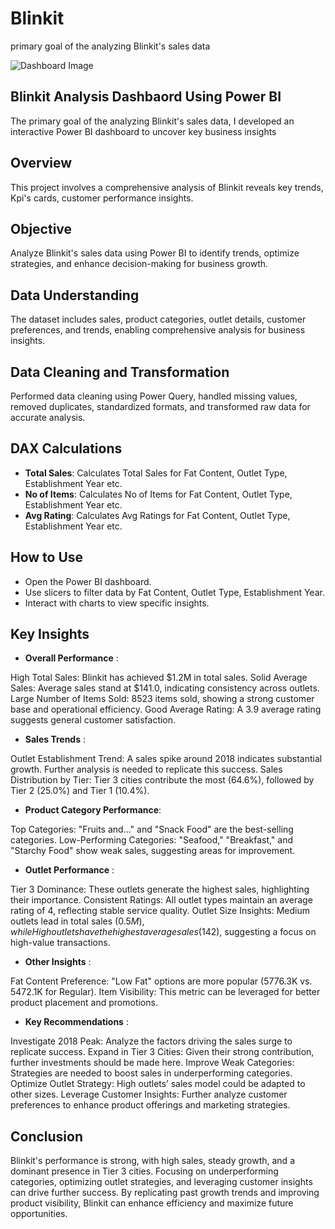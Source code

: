 # Blinkit

 primary goal of the analyzing Blinkit's sales data

 
![Dashboard Image]([https://raw.githubusercontent.com/vip-99/EPL--2023-24--Season-_Analysis/main/download.jpg](https://raw.githubusercontent.com/vip-99/Blinkit-Analysis-Power-BI/main/Screenshot%20(146).png))




## Blinkit Analysis Dashbaord Using Power BI

The primary goal of the analyzing Blinkit's sales data, I developed an interactive Power BI dashboard to uncover key business insights






## Overview
This project involves a comprehensive analysis of Blinkit reveals key trends, Kpi's cards, customer performance insights.




## Objective
Analyze Blinkit's sales data using Power BI to identify trends, optimize strategies, and enhance decision-making for business growth.




## Data Understanding
The dataset includes sales, product categories, outlet details, customer preferences, and trends, enabling comprehensive analysis for business insights.




## Data Cleaning and Transformation
Performed data cleaning using Power Query, handled missing values, removed duplicates, standardized formats, and transformed raw data for accurate analysis.






## DAX Calculations
- **Total Sales**: Calculates Total Sales for Fat Content, Outlet Type, Establishment Year etc.
- **No of Items**: Calculates No of Items for Fat Content, Outlet Type, Establishment Year etc.
- **Avg Rating**: Calculates Avg Ratings for Fat Content, Outlet Type, Establishment Year etc.




## How to Use
- Open the Power BI dashboard.
- Use slicers to filter data by Fat Content, Outlet Type, Establishment Year.
- Interact with charts to view specific insights.



## Key Insights

- **Overall Performance** :
  
High Total Sales: Blinkit has achieved $1.2M in total sales.
Solid Average Sales: Average sales stand at $141.0, indicating consistency across outlets.
Large Number of Items Sold: 8523 items sold, showing a strong customer base and operational efficiency.
Good Average Rating: A 3.9 average rating suggests general customer satisfaction.


- **Sales Trends** :
  
Outlet Establishment Trend: A sales spike around 2018 indicates substantial growth. Further analysis is needed to replicate this success.
Sales Distribution by Tier: Tier 3 cities contribute the most (64.6%), followed by Tier 2 (25.0%) and Tier 1 (10.4%).


- **Product Category Performance**:
  
Top Categories: "Fruits and..." and "Snack Food" are the best-selling categories.
Low-Performing Categories: "Seafood," "Breakfast," and "Starchy Food" show weak sales, suggesting areas for improvement.


- **Outlet Performance** :
  
Tier 3 Dominance: These outlets generate the highest sales, highlighting their importance.
Consistent Ratings: All outlet types maintain an average rating of 4, reflecting stable service quality.
Outlet Size Insights: Medium outlets lead in total sales ($0.5M), while High outlets have the highest average sales ($142), suggesting a focus on high-value transactions.


- **Other Insights** :
  
Fat Content Preference: "Low Fat" options are more popular (5776.3K vs. 5472.1K for Regular).
Item Visibility: This metric can be leveraged for better product placement and promotions.


- **Key Recommendations** :
  
Investigate 2018 Peak: Analyze the factors driving the sales surge to replicate success.
Expand in Tier 3 Cities: Given their strong contribution, further investments should be made here.
Improve Weak Categories: Strategies are needed to boost sales in underperforming categories.
Optimize Outlet Strategy: High outlets’ sales model could be adapted to other sizes.
Leverage Customer Insights: Further analyze customer preferences to enhance product offerings and marketing strategies.










## Conclusion

Blinkit's performance is strong, with high sales, steady growth, and a dominant presence in Tier 3 cities. Focusing on underperforming categories, optimizing outlet strategies, and leveraging customer insights can drive further success. By replicating past growth trends and improving product visibility, Blinkit can enhance efficiency and maximize future opportunities.
























































































